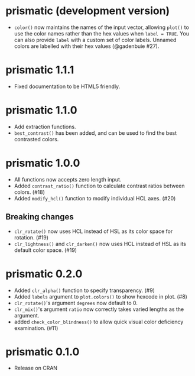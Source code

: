 # prismatic (development version)

* `color()` now maintains the names of the input vector, allowing `plot()` to use the color names rather than the hex values when `label = TRUE`. You can also provide `label` with a custom set of color labels. Unnamed colors are labelled with their hex values (@gadenbuie #27).

# prismatic 1.1.1

* Fixed documentation to be HTML5 friendly.

# prismatic 1.1.0

* Add extraction functions.
* `best_contrast()` has been added, and can be used to find the best contrasted colors.

# prismatic 1.0.0

* All functions now accepts zero length input.
* Added `contrast_ratio()` function to calculate contrast ratios between colors. (#18)
* Added `modify_hcl()` function to modify individual HCL axes. (#20)

## Breaking changes

* `clr_rotate()` now uses HCL instead of HSL as its color space for rotation. (#19)
* `clr_lightness()` and `clr_darken()` now uses HCL instead of HSL as its default color space. (#19)

# prismatic 0.2.0

* Added `clr_alpha()` function to specify transparency. (#9)
* Added `labels` argument to `plot.colors()` to show hexcode in plot. (#8)
* `clr_rotate()`'s argument `degrees` now default to 0.
* `clr_mix()`'s argument `ratio` now correctly takes varied lengths as the argument.
* added `check_color_blindness()` to allow quick visual color deficiency examination. (#11)

# prismatic 0.1.0

* Release on CRAN
